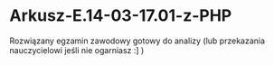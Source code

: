 # Arkusz-E.14-03-17.01-z-PHP
Rozwiązany egzamin zawodowy gotowy do analizy (lub przekazania nauczycielowi jeśli nie ogarniasz :] )
